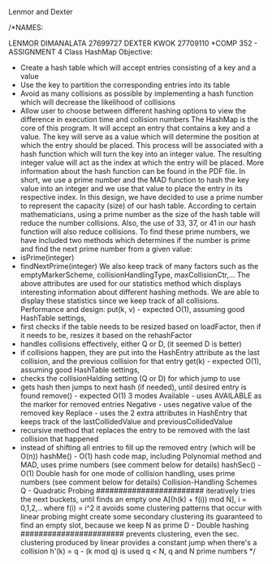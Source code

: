 Lenmor and Dexter

/*NAMES:

LENMOR DIMANALATA 27699727
DEXTER KWOK 27709110
*COMP 352 - ASSIGNMENT 4
Class HashMap
Objective:
- Create a hash table which will accept entries consisting of a key and a value
- Use the key to partition the corresponding entries into its table
- Avoid as many collisions as possible by implementing a hash function which will decrease the likelihood of collisions
- Allow user to choose between different hashing options to view the difference in execution time and collision numbers
The HashMap is the core of this program. It will accept an entry that contains a key and a value. The key will serve as a value which will determine the
position at which the entry should be placed. This process will be associated with a hash function which will turn the key into an integer value.
The resulting integer value will act as the index at which the entry will be placed.
More information about the hash function can be found in the PDF file.
In short, we use a prime number and the MAD function to hash the key value into an integer and we use that value to place the entry in its respective index.
In this design, we have decided to use a prime number to represent the capacity (size) of our hash table. According to certain mathematicians, using a prime
number as the size of the hash table will reduce the number collisions. Also, the use of 33, 37, or 41 in our hash function will also reduce collisions.
To find these prime numbers, we have included two methods which determines if the number is prime and find the next prime number from a given value:
- isPrime(integer)
- findNextPrime(integer)
We also keep track of many factors such as the emptyMarkerScheme, collisionHandlingType, maxCollisionCtr,...
The above attributes are used for our statistics method which displays interesting information about different hashing methods.
We are able to display these statistics since we keep track of all collisions.
Performance and design:
put(k, v) - expected O(1), assuming good HashTable settings,
- first checks if the table needs to be resized based on loadFactor, then if it needs to be, resizes it based on the rehashFactor
- handles collisions effectively, either Q or D, (it seemed D is better)
- if collisions happen, they are put into the HashEntry attribute as the last collision, and the previous collision for that entry
get(k) - expected O(1), assuming good HashTable settings,
- checks the collisionHalding setting (Q or D) for which jump to use
- gets hash then jumps to next hash (if needed), until desired entry is found
remove() - expected O(1)
3 modes
Available - uses AVAILABLE as the marker for removed entries
Negative - uses negative value of the removed key
Replace - uses the 2 extra attributes in HashEntry that keeps track of the lastCollidedValue and previousCollidedValue
- recursive method that replaces the entry to be removed with the last collision that happened
- instead of shifting all entries to fill up the removed entry (which will be O(n))
hashMe() - O(1) hash code map, including Polynomial method and MAD, uses prime numbers
(see comment below for details)
hashSec() - O(1) Double hash for one mode of collision handling, uses prime numbers
(see comment below for details)
Collision-Handling Schemes
Q - Quadratic Probing ########################
iteratively tries the next buckets, until finds an empty one
A[(h(k) + f(i)) mod N], i = 0,1,2,.. where f(i) = i^2
it avoids some clustering patterns that occur with linear probing
might create some secondary clustering
its guaranteed to find an empty slot, because we keep N as prime
D - Double hashing #######################
prevents clustering, even the sec. clustering produced by linear
provides a constant jump when there's a collision
h'(k) = q - (k mod q) is used
q < N, q and N prime numbers
*/
